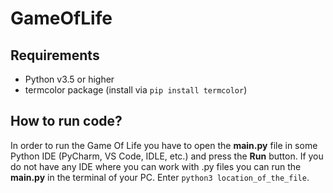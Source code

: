 # GameOfLife

## Requirements
- Python v3.5 or higher
- termcolor package (install via `pip install termcolor`)


## How to run code?
In order to run the Game Of Life you have to open the **main.py** file in some Python IDE (PyCharm, VS Code, IDLE, etc.) and press the **Run** button.
If you do not have any IDE where you can work with .py files you can run the **main.py** in the terminal of your PC. Enter `python3 location_of_the_file`.

